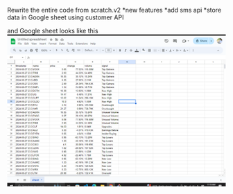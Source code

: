 Rewrite the entire code from scratch.v2
*new features 
      *add sms api
      *store data in Google sheet using customer API

and Google sheet looks like this
![alt text](data.png)
